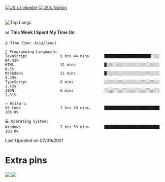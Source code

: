 
[![JS's LinkedIn](https://img.shields.io/badge/LinkedIn-blue?style=for-the-badge&logo=linkedin)](https://www.linkedin.com/in/jaeseung-lee-5a2a32139/) 
[![JS's Notion](https://img.shields.io/badge/Notion-black?style=for-the-badge&logo=notion)](https://bit.ly/ljswiki1) <br><br>
<!-- ![JS's GitHub stats](https://github-readme-stats-lemon-five.vercel.app/api?username=tkxkd0159&hide=contribs,prs,stars,issues&show_icons=true&theme=react&include_all_commits=true)   -->
![Top Langs](https://github-readme-stats-lemon-five.vercel.app/api/top-langs/?username=tkxkd0159&layout=compact&hide=jupyter%20notebook,scss,html,css&langs_count=10)  


<!--START_SECTION:waka-->
📊 **This Week I Spent My Time On** 

```text
⌚︎ Time Zone: Asia/Seoul

💬 Programming Languages: 
JavaScript               6 hrs 44 mins       █████████████████████░░░░   84.43% 
HTML                     31 mins             █░░░░░░░░░░░░░░░░░░░░░░░░   6.5% 
Markdown                 21 mins             █░░░░░░░░░░░░░░░░░░░░░░░░   4.39% 
TypeScript               6 mins              ░░░░░░░░░░░░░░░░░░░░░░░░░   1.43% 
JSON                     6 mins              ░░░░░░░░░░░░░░░░░░░░░░░░░   1.31%

🔥 Editors: 
VS Code                  7 hrs 58 mins       █████████████████████████   100.0%

💻 Operating System: 
Windows                  7 hrs 58 mins       █████████████████████████   100.0%

```


 Last Updated on 07/09/2021
<!--END_SECTION:waka-->

# Extra pins
<a href="https://github.com/tkxkd0159/go-chain">
  <img align="center" src="https://github-readme-stats-lemon-five.vercel.app/api/pin/?username=tkxkd0159&repo=go-chain&theme=react" />
</a>
<a href="https://github.com/tkxkd0159/dsalgo">
  <img align="center" src="https://github-readme-stats-lemon-five.vercel.app/api/pin/?username=tkxkd0159&repo=dsalgo&theme=react" />
</a>

<!---
- 🔭 I’m currently working on ...
- 🌱 I’m currently learning blockchain and distributed network
- 👯 I’m looking to collaborate on ...
- 🤔 I’m looking for help with ...
- 💬 Ask me about ...
- 📫 How to reach me: ...
- 😄 Pronouns: ...
- ⚡ Fun fact: ...
-->
